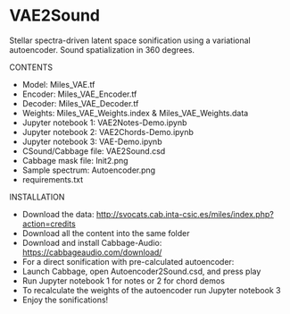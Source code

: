 # VAE2Sound
Stellar spectra-driven latent space sonification using a variational autoencoder. Sound spatialization in 360 degrees.







CONTENTS

- Model: Miles_VAE.tf
- Encoder: Miles_VAE_Encoder.tf
- Decoder: Miles_VAE_Decoder.tf
- Weights: Miles_VAE_Weights.index & Miles_VAE_Weights.data
- Jupyter notebook 1: VAE2Notes-Demo.ipynb
- Jupyter notebook 2: VAE2Chords-Demo.ipynb
- Jupyter notebook 3: VAE-Demo.ipynb
- CSound/Cabbage file: VAE2Sound.csd
- Cabbage mask file: Init2.png
- Sample spectrum: Autoencoder.png
- requirements.txt

INSTALLATION

- Download the data: http://svocats.cab.inta-csic.es/miles/index.php?action=credits
- Download all the content into the same folder
- Download and install Cabbage-Audio: https://cabbageaudio.com/download/
- For a direct sonification with pre-calculated autoencoder:
- Launch Cabbage, open Autoencoder2Sound.csd, and press play
- Run Jupyter notebook 1 for notes or 2 for chord demos
- To recalculate the weights of the autoencoder run Jupyter notebook 3
- Enjoy the sonifications!

